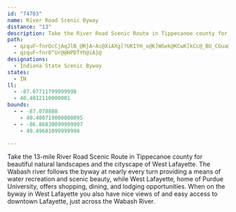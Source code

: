 ```yaml
---
id: "74703"
name: River Road Scenic Byway
distance: "13"
description: Take the River Road Scenic Route in Tippecanoe county for beautiful natural landscapes and the cityscape of West Lafayette. The Wabash river follows the byway at nearly every turn providing a means of water recreation and scenic beauty.
path:
  - qzquF~fnrOcCjAqJlB_@R}A~Ac@XiAXg[?UKIYH_x@K]WGek@KCwK]kCc@_BU_CGua@D}D^wIZ}AbBaFHmAO_BmAgFUwBUeL}A_QiCiJEY@k@RkAlEmWbAyBdCqD^{AByAOsCiAaKwCiS_AyKO}CA{N{Asd@CmD@_BbAsLdBuPTaDn@iOXkpANkURaBvBgLrC}UfGej@dBeMlAaHdMsn@vHkHzA}Cx@yBjH{[x@{HvE_Yn@yBpBmE|KqY\yAPmBHeiBOgFcBmJsRwr@iBsE{GyJrAsALYSWUEcBuCsDgKgCiEqJaLeKuMkD_EmBkBoJ{HmHaFaMyFgHuDwHqEuL{FkIsDgCs@im@iTyAYgBMgGCo`@oAwJkAuOeAwOyCeUgCaOgDcOyFsE{ByTsP_JaFeOgFaOyGob@qL_PkBiBe@{IuDyCwBaCyB{NqN}HgIaQ{XyIwLKe@qFyDsCaAiB_@iBE_MD
  - qzquF~fnrO^Ur@@HPDTYh@iA}@
designations:
  - Indiana State Scenic Byway
states:
  - IN
ll:
  - -87.07711799999998
  - 40.4012110000001
bounds:
  - - -87.078888
    - 40.400719000000095
  - - -86.86830099999997
    - 40.49681099999998

---
```


Take the 13-mile River Road Scenic Route in Tippecanoe county for beautiful natural landscapes and the cityscape of West Lafayette. The Wabash river follows the byway at nearly every turn providing a means of water recreation and scenic beauty, while West Lafayette, home of Purdue University, offers shopping, dining, and lodging opportunities. When on the byway in West Lafayette you also have nice views of and easy access to downtown Lafayette, just across the Wabash River.
